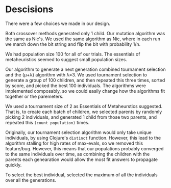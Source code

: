 # Descisions
There were a few choices we made in our design.

Both crossover methods generated only 1 child. Our mutation algorithm was the
same as Nic's. We used the same algorithm as Nic, where in each run we march down the bit
string and flip the bit with probability 1/n.

We had population size 100 for all of our trials. The essentials of
metaheuristics seemed to suggest small population sizes.

Our algorithm to generate a next generation combined tournament selection and
the (μ+λ) algorithm with λ=3. We used tournament selection
to generate a group of 100 children, and then repeated this three times, sorted
by score, and picked the best 100 individuals. The
algorithms were implemented composably, so we could easily change how the algorithms
fit together or the paremeters.

We used a tournament size of 2 as Essentials of Metaheurstics suggested.
That is, to create each batch of children, we selected parents by randomly
picking 2 individuals, and generated 1 child from those two
parents, and repeated this `(count population)` times.

Originally, our tournament selection algorithm would only take unique
individuals, by using Clojure's `distinct` function. However,
this lead to the algorithm stalling for high rates of max-evals, so we removed
this feature/bug. However, this means that our populations probably converged
to the same individuals over time, as combining the children with the parents
each genearation would allow the most fit answers to propagate quickly.

To select the best individual, selected the maximum of all the individuals over
all the generations.
